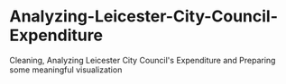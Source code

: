 # Analyzing-Leicester-City-Council-Expenditure
Cleaning, Analyzing Leicester City Council's Expenditure and Preparing some meaningful visualization
